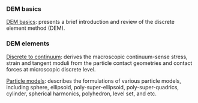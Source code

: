 ### 

### DEM basics

[DEM basics](dem_basics.md): presents a brief introduction and review of the discrete
element method (DEM).

### DEM elements

[Discrete to continuum](discrete_to_continuum.md): derives the macroscopic continuum-sense stress, strain and tangent moduli from the particle contact geometries and contact forces at microscopic discrete level.

[Particle models](particle_models.md): describes the formulations of various particle models, including sphere, ellipsoid, poly-super-ellipsoid, poly-super-quadrics, cylinder, spherical harmonics, polyhedron, level set, and etc.
